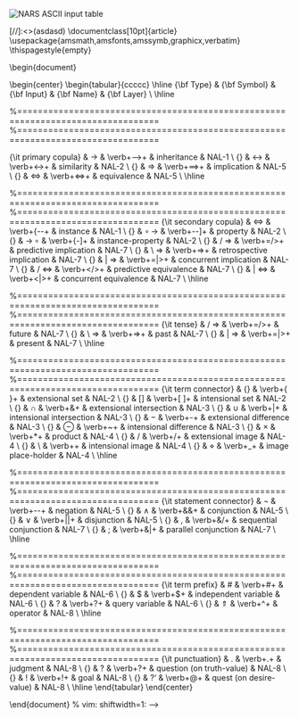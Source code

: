
![NARS ASCII input table](https://user-images.githubusercontent.com/24262360/51793364-56b02300-218d-11e9-8a28-a0b71146b5d7.png)

[//]:<>(asdasd)
\documentclass[10pt]{article}
\usepackage{amsmath,amsfonts,amssymb,graphicx,verbatim}
\thispagestyle{empty}

\begin{document}

\begin{center}
 \begin{tabular}{ccccc}
  \hline
  {\bf Type} & {\bf Symbol} & {\bf Input} & {\bf Name} &  {\bf Layer} \\
  \hline

  %=================================================================================
  %=================================================================================

  {\it primary copula} & $\rightarrow$ &  \verb+-->+ &  inheritance &  NAL-1 \\
  {} & $\leftrightarrow$ &  \verb+<->+ &  similarity &  NAL-2 \\
  {} & $\Rightarrow$ &  \verb+==>+ &  implication &  NAL-5 \\
  {} & $\Leftrightarrow$ &  \verb+<=>+ &  equivalence &  NAL-5 \\
  \hline
 
  %=================================================================================
  %=================================================================================
  {\it secondary copula} & $\Leftrightarrow$ &  \verb+{--+ &  instance &  NAL-1 \\
  {} & $\circ \!\! \rightarrow$ &  \verb+--]+ &  property &  NAL-2 \\
  {} & $\rightarrow \!\! \circ$ &  \verb+{-]+ &  instance-property &  NAL-2 \\
  {} & $/ \!\!\! \Rightarrow$ &  \verb+=/>+ &  predictive implication &  NAL-7 \\
  {} & $\setminus \!\!\! \Rightarrow$ &  \verb+=\>+ &  retrospective implication &  NAL-7 \\
  {} & $| \!\!\! \Rightarrow$ &  \verb+=|>+ &  concurrent implication &  NAL-7 \\
  {} & $/ \!\!\! \Leftrightarrow$ &  \verb+</>+ &  predictive equivalence &  NAL-7 \\
  {} & $| \!\!\! \Leftrightarrow$ &  \verb+<|>+ &  concurrent equivalence &  NAL-7 \\
  \hline 
  
  %=================================================================================
  %=================================================================================
  {\it tense} & $/ \!\!\! \Rightarrow$ &  \verb+=/>+ &  future &  NAL-7 \\
  {} & $\setminus \!\!\! \Rightarrow$ &  \verb+=\>+ &  past &  NAL-7 \\
  {} & $| \!\!\! \Rightarrow$ &  \verb+=|>+ &  present &  NAL-7 \\
  \hline
  
  %=================================================================================
  %================================================================================= 
  {\it term connector} & $\{\}$ &  \verb+{ }+ &  extensional set &  NAL-2 \\
  {} & $[ ]$ &  \verb+[ ]+ &  intensional set &  NAL-2 \\
  {} & $\cap$ &  \verb+&+ &  extensional intersection &  NAL-3 \\
  {} & $\cup$ &  \verb+|+ &  intensional intersection &  NAL-3 \\
  {} & $-$ &  \verb+-+ &  extensional difference &  NAL-3 \\
  {} & $\ominus$ &  \verb+~+ &  intensional difference &  NAL-3 \\
  {} & $\times$ &  \verb+*+ &  product &  NAL-4 \\
  {} & $/$ &  \verb+/+ &  extensional image &  NAL-4 \\
  {} & $\setminus$ &  \verb+\+ &  intensional image &  NAL-4 \\
  {} & $\diamond$ &  \verb+_+ &  image place-holder &  NAL-4 \\
  \hline 
  
  %=================================================================================
  %================================================================================= 
  {\it statement connector} & $\neg$ &  \verb+--+ &  negation &  NAL-5 \\
  {} & $\wedge$ &  \verb+&&+ &  conjunction &  NAL-5 \\
  {} & $\vee$ &  \verb+||+ &  disjunction &  NAL-5 \\
  {} & $,$ &  \verb+&/+ &  sequential conjunction &  NAL-7 \\
  {} & $;$ &  \verb+&|+ & parallel conjunction &  NAL-7 \\
  \hline 
  
  %=================================================================================
  %================================================================================= 
  {\it term prefix} & $\#$ &  \verb+#+ &  dependent variable &  NAL-6 \\
  {} & $\$$ &  \verb+$+ &  independent variable &  NAL-6 \\
  {} & $?$ &  \verb+?+ &  query variable &  NAL-6 \\
  {} & $\Uparrow$ &  \verb+^+ &  operator &  NAL-8 \\
  \hline 
  
  %=================================================================================
  %================================================================================= 
  {\it punctuation} & $.$ &  \verb+.+ &  judgment &  NAL-8 \\
  {} & $?$ &  \verb+?+ &  question (on truth-value) &  NAL-8 \\
  {} & $!$ &  \verb+!+ &  goal &  NAL-8 \\
  {} & $\mbox{?`}$ &  \verb+@+ &  quest (on desire-value) &  NAL-8 \\
  \hline 
   \end{tabular}
\end{center}

\end{document}
% vim: shiftwidth=1:
-->